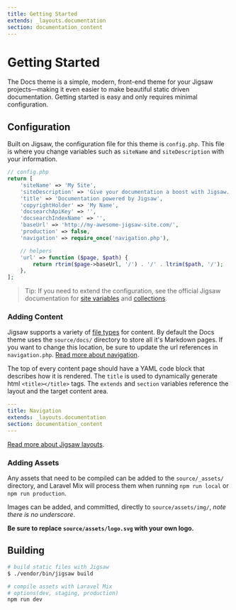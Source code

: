 ```yaml
---
title: Getting Started
extends: _layouts.documentation
section: documentation_content
---
```


# Getting Started

The Docs theme is a simple, modern, front-end theme for your Jigsaw projects––making it even easier to make beautiful static driven documentation. Getting started is easy and only requires minimal configuration. 

## Configuration
Built on Jigsaw, the configuration file for this theme is `config.php`. This file is where you change variables such as `siteName` and `siteDescription` with your information.

```php
// config.php
return [
    'siteName' => 'My Site',
    'siteDescription' => 'Give your documentation a boost with Jigsaw. Generate elegant, static docs quickly and easily.',
    'title' => 'Documentation powered by Jigsaw',
    'copyrightHolder' => 'My Name',
    'docsearchApiKey' => '',
    'docsearchIndexName' => '',
    'baseUrl' => 'http://my-awesome-jigsaw-site.com/',
    'production' => false,
    'navigation' => require_once('navigation.php'),

    // helpers
    'url' => function ($page, $path) {
        return rtrim($page->baseUrl, '/') . '/' . ltrim($path, '/');
    },
];
```

> Tip: If you need to extend the configuration, see the official Jigsaw documentation for [site variables](https://jigsaw.tighten.co/docs/site-variables/) and [collections](https://jigsaw.tighten.co/docs/collections/).

### Adding Content
Jigsaw supports a variety of [file types](http://jigsaw.tighten.co/docs/content-other-file-types/) for content. By default the Docs theme uses the `source/docs/` directory to store all it's Markdown pages. If you want to change this location, be sure to update the url references in `navigation.php`. [Read more about navigation](/docs/navigation).  

The top of every content page should have a YAML code block that describes how it is rendered. The `title` is used to dynamically generate html `<title></title>` tags. The `extends` and `section` variables reference the layout and the target content area.  

```yaml
---
title: Navigation
extends: _layouts.documentation
section: documentation_content
---
```

[Read more about Jigsaw layouts](/docs/extending).

### Adding Assets
Any assets that need to be compiled can be added to the `source/_assets/` directory, and Laravel Mix will process them when running `npm run local` or `npm run production`.  

Images can be added, and committed, directly to `source/assets/img/`, _note there is no underscore_. 

**Be sure to replace `source/assets/logo.svg` with your own logo.**


## Building
```bash
# build static files with Jigsaw
$ ./vendor/bin/jigsaw build

# compile assets with Laravel Mix
# options(dev, staging, production)
npm run dev
```
